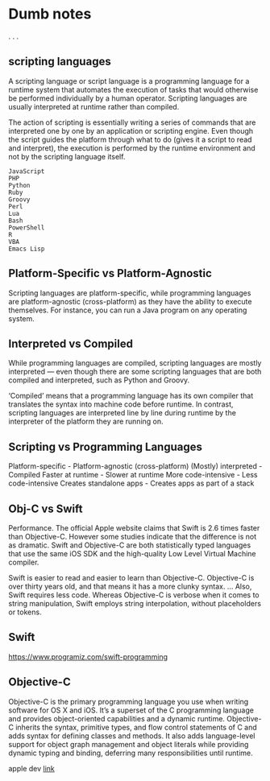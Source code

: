 # Dumb notes 
.
.
.
## scripting languages
A scripting language or script language is a programming language for a runtime system that automates the execution of tasks that would otherwise be performed individually by a human operator. Scripting languages are usually interpreted at runtime rather than compiled.

The action of scripting is essentially writing a series of commands that are interpreted one by one by an application or scripting engine. Even though the script guides the platform through what to do (gives it a script to read and interpret), the execution is performed by the runtime environment and not by the scripting language itself.

```
JavaScript
PHP
Python
Ruby
Groovy
Perl
Lua
Bash
PowerShell
R
VBA
Emacs Lisp
```

## Platform-Specific vs Platform-Agnostic
Scripting languages are platform-specific, while programming languages are platform-agnostic (cross-platform) as they have the ability to execute themselves. For instance, you can run a Java program on any operating system.

## Interpreted vs Compiled
While programming languages are compiled, scripting languages are mostly interpreted — even though there are some scripting languages that are both compiled and interpreted, such as Python and Groovy.

‘Compiled’ means that a programming language has its own compiler that translates the syntax into machine code before runtime. In contrast, scripting languages are interpreted line by line during runtime by the interpreter of the platform they are running on.

## Scripting vs Programming Languages
Platform-specific - 	Platform-agnostic (cross-platform)
(Mostly) interpreted - 	Compiled
Faster at runtime -	Slower at runtime
More code-intensive -	Less code-intensive
Creates standalone apps -	Creates apps as part of a stack



## Obj-C vs Swift
Performance. The official Apple website claims that Swift is 2.6 times faster than Objective-C. However some studies indicate that the difference is not as dramatic. Swift and Objective-C are both statistically typed languages that use the same iOS SDK and the high-quality Low Level Virtual Machine compiler.

Swift is easier to read and easier to learn than Objective-C. Objective-C is over thirty years old, and that means it has a more clunky syntax. ... Also, Swift requires less code. Whereas Objective-C is verbose when it comes to string manipulation, Swift employs string interpolation, without placeholders or tokens.

## Swift

https://www.programiz.com/swift-programming



## Objective-C

Objective-C is the primary programming language you use when writing software for OS X and iOS. It’s a superset of the C programming language and provides object-oriented capabilities and a dynamic runtime. Objective-C inherits the syntax, primitive types, and flow control statements of C and adds syntax for defining classes and methods. It also adds language-level support for object graph management and object literals while providing dynamic typing and binding, deferring many responsibilities until runtime.

apple dev [link](https://developer.apple.com/library/archive/documentation/Cocoa/Conceptual/ProgrammingWithObjectiveC/Introduction/Introduction.html)


